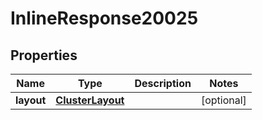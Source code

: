 

# InlineResponse20025

## Properties

Name | Type | Description | Notes
------------ | ------------- | ------------- | -------------
**layout** | [**ClusterLayout**](ClusterLayout.md) |  |  [optional]



